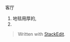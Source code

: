 客厅
1. 地毯用厚的, 
2. 


> Written with [StackEdit](https://stackedit.io/).
<!--stackedit_data:
eyJoaXN0b3J5IjpbMTQxNzE0NjI3OSw3MzA5OTgxMTZdfQ==
-->